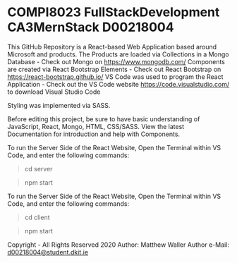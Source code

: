 # COMPI8023 FullStackDevelopment CA3MernStack D00218004
 
This GitHub Repository is a React-based Web Application based around Microsoft and products.
The Products are loaded via Collections in a Mongo Database - Check out Mongo on https://www.mongodb.com/
Components are created via React Bootstrap Elements - Check out React Bootstrap on https://react-bootstrap.github.io/
VS Code was used to program the React Application - Check out the VS Code website https://code.visualstudio.com/ to download Visual Studio Code

Styling was implemented via SASS.

Before editing this project, be sure to have basic understanding of JavaScript, React, Mongo, HTML, CSS/SASS. View the latest Documentation for introduction and help with Components.

To run the Server Side of the React Website, Open the Terminal within VS Code, and enter the following commands:
> cd server

> npm start

To run the Server Side of the React Website, Open the Terminal within VS Code, and enter the following commands:
> cd client

> npm start

Copyright - All Rights Reserved 2020
Author: Matthew Waller
Author e-Mail: d00218004@student.dkit.ie
